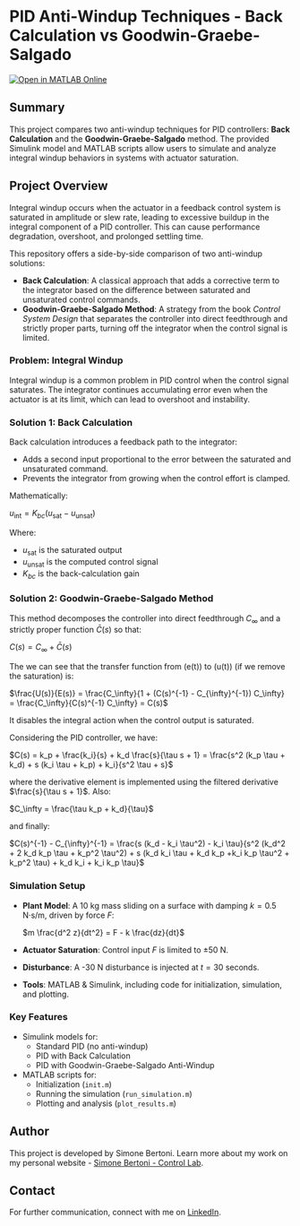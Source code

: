 # PID Anti-Windup Techniques - Back Calculation vs Goodwin-Graebe-Salgado

[![Open in MATLAB Online](https://www.mathworks.com/images/responsive/global/open-in-matlab-online.svg)](https://matlab.mathworks.com/open/github/v1?repo=simorxb/position_control_goodwin_anti_windup)

## Summary
This project compares two anti-windup techniques for PID controllers: **Back Calculation** and the **Goodwin-Graebe-Salgado** method. The provided Simulink model and MATLAB scripts allow users to simulate and analyze integral windup behaviors in systems with actuator saturation.

## Project Overview
Integral windup occurs when the actuator in a feedback control system is saturated in amplitude or slew rate, leading to excessive buildup in the integral component of a PID controller. This can cause performance degradation, overshoot, and prolonged settling time.

This repository offers a side-by-side comparison of two anti-windup solutions:
- **Back Calculation**: A classical approach that adds a corrective term to the integrator based on the difference between saturated and unsaturated control commands.
- **Goodwin-Graebe-Salgado Method**: A strategy from the book *Control System Design* that separates the controller into direct feedthrough and strictly proper parts, turning off the integrator when the control signal is limited.

### Problem: Integral Windup
Integral windup is a common problem in PID control when the control signal saturates. The integrator continues accumulating error even when the actuator is at its limit, which can lead to overshoot and instability.

### Solution 1: Back Calculation
Back calculation introduces a feedback path to the integrator:
- Adds a second input proportional to the error between the saturated and unsaturated command.
- Prevents the integrator from growing when the control effort is clamped.

Mathematically:

$u_{\text{int}} = K_{bc}(u_{\text{sat}} - u_{\text{unsat}})$

Where:
- $u_{\text{sat}}$ is the saturated output
- $u_{\text{unsat}}$ is the computed control signal
- $K_{bc}$ is the back-calculation gain

### Solution 2: Goodwin-Graebe-Salgado Method
This method decomposes the controller into direct feedthrough $C_\infty$ and a strictly proper function $\bar{C}(s)$ so that:

$C(s) = C_{\infty} + \bar{C}(s)$

The we can see that the transfer function from \(e(t)\) to \(u(t)\) (if we remove the saturation) is:

$\frac{U(s)}{E(s)} = \frac{C_\infty}{1 + (C(s)^{-1} - C_{\infty}^{-1}) C_\infty} = \frac{C_\infty}{C(s)^{-1} C_\infty} = C(s)$

It disables the integral action when the control output is saturated.

Considering the PID controller, we have:

$C(s) = k_p + \frac{k_i}{s} + k_d \frac{s}{\tau s + 1} = \frac{s^2 (k_p \tau + k_d) + s (k_i \tau + k_p) + k_i}{s^2 \tau + s}$

where the derivative element is implemented using the filtered derivative $\frac{s}{\tau s + 1}$. Also:

$C_\infty = \frac{\tau k_p + k_d}{\tau}$

and finally:

$C(s)^{-1} - C_{\infty}^{-1} = \frac{s (k_d - k_i \tau^2) - k_i \tau}{s^2 (k_d^2 + 2 k_d k_p \tau + k_p^2 \tau^2) + s (k_d k_i \tau + k_d k_p +k_i k_p \tau^2 + k_p^2 \tau) + k_d k_i + k_i k_p \tau}$

### Simulation Setup
- **Plant Model**: A 10 kg mass sliding on a surface with damping $k = 0.5$ N·s/m, driven by force $F$:

  $m \frac{d^2 z}{dt^2} = F - k \frac{dz}{dt}$
  
- **Actuator Saturation**: Control input $F$ is limited to ±50 N.
- **Disturbance**: A -30 N disturbance is injected at $t = 30$ seconds.
- **Tools**: MATLAB & Simulink, including code for initialization, simulation, and plotting.

### Key Features
- Simulink models for:
  - Standard PID (no anti-windup)
  - PID with Back Calculation
  - PID with Goodwin-Graebe-Salgado Anti-Windup
- MATLAB scripts for:
  - Initialization (`init.m`)
  - Running the simulation (`run_simulation.m`)
  - Plotting and analysis (`plot_results.m`)

## Author
This project is developed by Simone Bertoni. Learn more about my work on my personal website - [Simone Bertoni - Control Lab](https://simonebertonilab.com/).

## Contact
For further communication, connect with me on [LinkedIn](https://www.linkedin.com/in/simone-bertoni-control-eng/).
